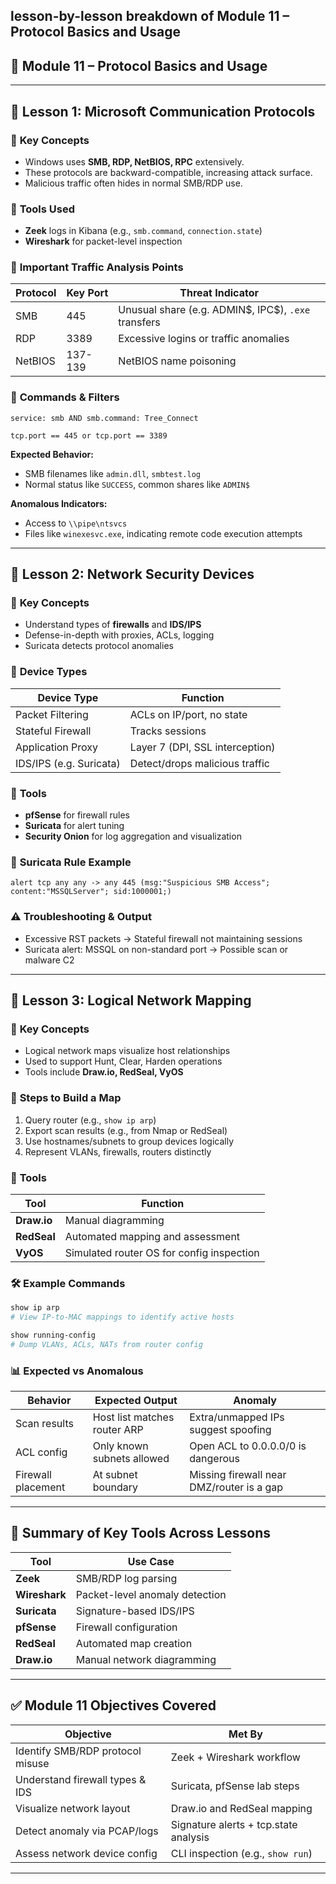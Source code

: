 **lesson-by-lesson breakdown of Module 11 – Protocol Basics and Usage**
---

## 🧩 **Module 11 – Protocol Basics and Usage**

---

## 🔷 **Lesson 1: Microsoft Communication Protocols**

### 🧠 **Key Concepts**

* Windows uses **SMB, RDP, NetBIOS, RPC** extensively.
* These protocols are backward-compatible, increasing attack surface.
* Malicious traffic often hides in normal SMB/RDP use.

### 🧰 **Tools Used**

* **Zeek** logs in Kibana (e.g., `smb.command`, `connection.state`)
* **Wireshark** for packet-level inspection

### 🔎 **Important Traffic Analysis Points**

| Protocol | Key Port | Threat Indicator                                      |
| -------- | -------- | ----------------------------------------------------- |
| SMB      | 445      | Unusual share (e.g. ADMIN\$, IPC\$), `.exe` transfers |
| RDP      | 3389     | Excessive logins or traffic anomalies                 |
| NetBIOS  | 137-139  | NetBIOS name poisoning                                |

### 🧪 **Commands & Filters**

```zeek
service: smb AND smb.command: Tree_Connect
```

```wireshark
tcp.port == 445 or tcp.port == 3389
```

**Expected Behavior:**

* SMB filenames like `admin.dll`, `smbtest.log`
* Normal status like `SUCCESS`, common shares like `ADMIN$`

**Anomalous Indicators:**

* Access to `\\pipe\ntsvcs`
* Files like `winexesvc.exe`, indicating remote code execution attempts

---

## 🔷 **Lesson 2: Network Security Devices**

### 🧠 **Key Concepts**

* Understand types of **firewalls** and **IDS/IPS**
* Defense-in-depth with proxies, ACLs, logging
* Suricata detects protocol anomalies

### 🔧 **Device Types**

| Device Type             | Function                        |
| ----------------------- | ------------------------------- |
| Packet Filtering        | ACLs on IP/port, no state       |
| Stateful Firewall       | Tracks sessions                 |
| Application Proxy       | Layer 7 (DPI, SSL interception) |
| IDS/IPS (e.g. Suricata) | Detect/drops malicious traffic  |

### 🧰 **Tools**

* **pfSense** for firewall rules
* **Suricata** for alert tuning
* **Security Onion** for log aggregation and visualization

### 📘 **Suricata Rule Example**

```suricata
alert tcp any any -> any 445 (msg:"Suspicious SMB Access"; content:"MSSQLServer"; sid:1000001;)
```

### ⚠️ **Troubleshooting & Output**

* Excessive RST packets → Stateful firewall not maintaining sessions
* Suricata alert: MSSQL on non-standard port → Possible scan or malware C2

---

## 🔷 **Lesson 3: Logical Network Mapping**

### 🧠 **Key Concepts**

* Logical network maps visualize host relationships
* Used to support Hunt, Clear, Harden operations
* Tools include **Draw\.io, RedSeal, VyOS**

### 🔧 **Steps to Build a Map**

1. Query router (e.g., `show ip arp`)
2. Export scan results (e.g., from Nmap or RedSeal)
3. Use hostnames/subnets to group devices logically
4. Represent VLANs, firewalls, routers distinctly

### 🧰 **Tools**

| Tool         | Function                                  |
| ------------ | ----------------------------------------- |
| **Draw\.io** | Manual diagramming                        |
| **RedSeal**  | Automated mapping and assessment          |
| **VyOS**     | Simulated router OS for config inspection |

### 🛠️ **Example Commands**

```bash
show ip arp
# View IP-to-MAC mappings to identify active hosts

show running-config
# Dump VLANs, ACLs, NATs from router config
```

### 📊 **Expected vs Anomalous**

| Behavior           | Expected Output              | Anomaly                                   |
| ------------------ | ---------------------------- | ----------------------------------------- |
| Scan results       | Host list matches router ARP | Extra/unmapped IPs suggest spoofing       |
| ACL config         | Only known subnets allowed   | Open ACL to 0.0.0.0/0 is dangerous        |
| Firewall placement | At subnet boundary           | Missing firewall near DMZ/router is a gap |

---

## 🧾 Summary of Key Tools Across Lessons

| Tool          | Use Case                       |
| ------------- | ------------------------------ |
| **Zeek**      | SMB/RDP log parsing            |
| **Wireshark** | Packet-level anomaly detection |
| **Suricata**  | Signature-based IDS/IPS        |
| **pfSense**   | Firewall configuration         |
| **RedSeal**   | Automated map creation         |
| **Draw\.io**  | Manual network diagramming     |

---

## ✅ Module 11 Objectives Covered

| Objective                        | Met By                                |
| -------------------------------- | ------------------------------------- |
| Identify SMB/RDP protocol misuse | Zeek + Wireshark workflow             |
| Understand firewall types & IDS  | Suricata, pfSense lab steps           |
| Visualize network layout         | Draw\.io and RedSeal mapping          |
| Detect anomaly via PCAP/logs     | Signature alerts + tcp.state analysis |
| Assess network device config     | CLI inspection (e.g., `show run`)     |

---
